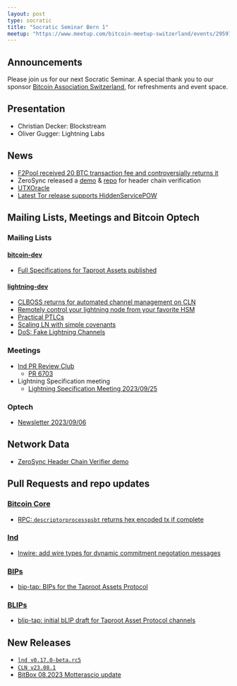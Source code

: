 ```yaml
---
layout: post
type: socratic
title: "Socratic Seminar Bern 1"
meetup: "https://www.meetup.com/bitcoin-meetup-switzerland/events/295976217/"
---
```


## Announcements
Please join us for our next Socratic Seminar. A special thank you to our
sponsor [Bitcoin Association Switzerland](https://www.bitcoinassociation.ch/),
for refreshments and event space.

## Presentation
- Christian Decker: Blockstream
- Oliver Gugger: Lightning Labs

## News
 - [F2Pool received 20 BTC transaction fee and controversially returns it](https://twitter.com/satofishi/status/1701042302238724512)
 - ZeroSync released a [demo](https://zerosync.org/demo/) & [repo](https://github.com/ZeroSync/header_chain) for header chain verification
 - [UTXOracle](https://twitter.com/SteveSimple/status/1704864674431332503)
 - [Latest Tor release supports HiddenServicePOW](https://gitlab.torproject.org/tpo/core/tor/-/commit/8b46d1c6ca20b8c99b979569c7432a97d8fc20a1)


## Mailing Lists, Meetings and Bitcoin Optech
### Mailing Lists
#### [bitcoin-dev](https://lists.linuxfoundation.org/pipermail/bitcoin-dev)
- [Full Specifications for Taproot Assets published](https://lists.linuxfoundation.org/pipermail/bitcoin-dev/2023-September/021938.html)


#### [lightning-dev](https://lists.linuxfoundation.org/pipermail/lightning-dev)
- [CLBOSS returns for automated channel management on CLN](https://lists.ozlabs.org/pipermail/c-lightning/2023-September/000239.html)
- [Remotely control your lightning node from your favorite HSM](https://lists.linuxfoundation.org/pipermail/lightning-dev/2023-September/004084.html)
- [Practical PTLCs](https://lists.linuxfoundation.org/pipermail/lightning-dev/2023-September/004088.html)
- [Scaling LN with simple covenants](https://lists.linuxfoundation.org/pipermail/lightning-dev/2023-September/004092.html)
- [DoS: Fake Lightning Channels](https://morehouse.github.io/lightning/fake-channel-dos/)

### Meetings
- [lnd PR Review Club](https://lnd.reviews/)
  - [PR 6703](https://lnd.reviews/6703)
- Lightning Specification meeting
  - [Lightning Specification Meeting 2023/09/25](https://github.com/lightning/bolts/issues/1114)

### Optech
- [Newsletter 2023/09/06](https://bitcoinops.org/en/newsletters/2023/09/06/)

## Network Data
- [ZeroSync Header Chain Verifier demo](https://zerosync.org/demo/)

## Pull Requests and repo updates
### [Bitcoin Core](https://github.com/bitcoin/bitcoin)
- [RPC: `descriptorprocesspsbt` returns hex encoded tx if complete](https://github.com/bitcoin/bitcoin/pull/28492)

### [lnd](https://github.com/lightningnetwork/lnd)
- [lnwire: add wire types for dynamic commitment negotation messages](https://github.com/lightningnetwork/lnd/pull/8026)

### [BIPs](https://github.com/bitcoin/bips)
- [bip-tap: BIPs for the Taproot Assets Protocol](https://github.com/bitcoin/bips/pull/1489)

### [BLIPs](https://github.com/lightning/blips)
- [blip-tap: initial bLIP draft for Taproot Asset Protocol channels](https://github.com/lightning/blips/pull/29)

## New Releases
- [`lnd v0.17.0-beta.rc5`](https://github.com/lightningnetwork/lnd/releases/tag/v0.17.0-beta.rc5)
- [`CLN v23.08.1`](https://github.com/ElementsProject/lightning/releases/tag/v23.08.1)
- [BitBox 08.2023 Motterascio update](https://bitbox.swiss/blog/bitbox-08-2023-marinelli-update/)
